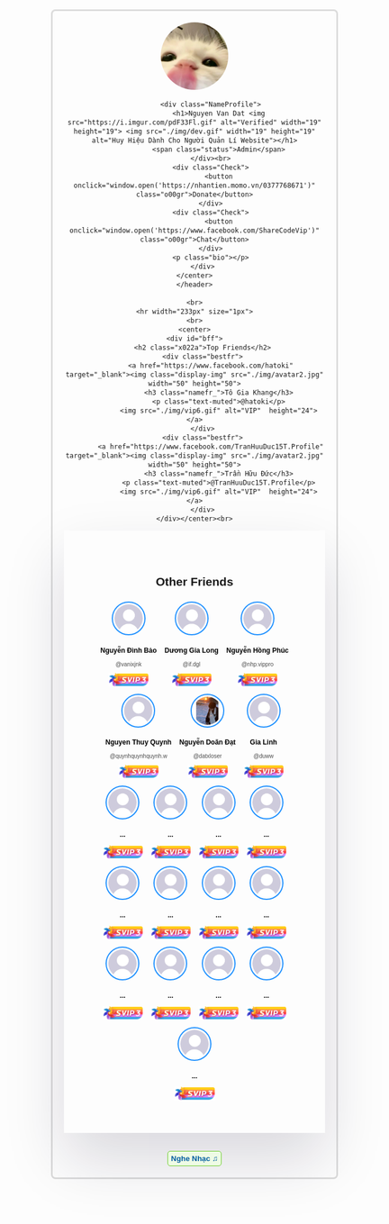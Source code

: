 <!--
//////////////////////////////////////////////////////////////////////
//Thế gian không nợ ta điều gì, nhân quả báo ứng không chừa một ai!///
//                   ĐỪNG COPY CODE EM =)))                       ////
//                          _ooOoo_                               ////
//                         o8888888o                              ////
//                         88" . "88                              ////
//                         (| ^_^ |)                              ////
//                         O\  =  /O                              ////
//                      ____/`---'\____                           ////
//                    .'  \\|     |//  `.                         ////
//                   /  \\|||  :  |||//  \                        ////
//                  /  _||||| -:- |||||-  \                       ////
//                  |   | \\\  -  /// |   |                       ////
//                  | \_|  ''\---/''  |   |                       ////
//                  \  .-\__  `-`  ___/-. /                       ////
//                ___`. .'  /--.--\  `. . ___                     ////
//              ."" '<  `.___\_<|>_/___.'  >'"".                  ////
//            | | :  `- \`.;`\ _ /`;.`/ - ` : | |                 ////
//            \  \ `-.   \_ __\ /__ _/   .-` /  /                 ////
//      ========`-.____`-.___\_____/___.-`____.-'========         ////
//                           `=---='                              ////
//      ^^^^^^^^^^^^^^^^^^^^^^^^^^^^^^^^^^^^^^^^^^^^^^^^^^        ////
//          Quay đầu là bờ , mau tắt f12 đi !!                    ////
//                      facebook.com/ShareCodeVip                 ////
//////////////////////////////////////////////////////////////////////
-->
<!DOCTYPE html>
<html>
<head>
	<meta charset="utf-8">
	<meta name="viewport" content="width=device-width, initial-scale=1">
	<title>TEST</title>
	<script src='https://kit.fontawesome.com/a076d05399.js' crossorigin='anonymous'></script>
</head>
<style>
	* {
		text-decoration: none;
		list-style: none;
	}
	body {
		padding: 20px;
	}
	.Blob {
		width: 120px;
		height: 120px;
		border-radius: 50%;
	}
	.status {
		opacity: 0.5;
		font-family: sans-serif;

	}
	.profile_header {
		box-shadow: rgba(220,220,220) 0px 0px 0px 3px;
		border-radius: 5px;
		max-width: 700px;
		text-align: center;
		padding: 20px;
		flex-wrap: wrap;
	}
	.NameProfile {
		font-family: sans-serif;
		font-size: 11px;
	}
	.bio {
		font-family: sans-serif;
	}
	.display-img {
		border-radius: 50%;
		padding: 3px;
		border: 2px solid dodgerblue;
	}
	.namefr_ {
		font-family: sans-serif;
		font-size: 12px;
	}
	.friends {
		cursor: pointer;
		max-width: 700px;
		flex-wrap: wrap;
		text-align: center;
		display: inline-block;
		padding: 5px;
		border-radius: 10px;
	}
	.namefr_ {
		color: black;
	}
	#other-friends {
		padding: 50px;
		box-shadow: rgba(17, 12, 46, 0.15) 0px 48px 100px 0px;
		max-width: 1000px;
	}
	.x022a {
		font-family: sans-serif;
	}
	#bff {
		padding: 20px;
		box-shadow: rgba(17, 12, 46, 0.15) 0px 48px 100px 0px;
		max-width: 1000px;
	}
	.Check {
		display: inline-flex;
		justify-content: center;
		width: 100px;


	}
	.o00gr {
		font-size: 17px;
		cursor: pointer;
		border: 1px solid red;
		font-family: sans-serif;
		padding: 5px;
		background-color: red;
		color: #fff;
		border-radius: 3px;
		width: 200px;
		max-width: 300px;
	}
	.text-muted {
		color: black;
		font-family: sans-serif;
		font-size: 10px;
		opacity: 0.7;
	}
	.button-music {

		cursor: pointer;
		border-radius: 5px;
		background-color: #eefbe5;
		padding: 5px;
		border: 1px solid #67cb24;
	}
	.bestfr {
		padding: 20px;
		display: inline-block;
		flex-wrap: wrap;
	}
	.rainbow {
  font-family:  sans-serif;
  font-weight: bolder;
  margin-top: 15px;
  text-align: center;
  color: #aaa;
  margin-bottom: 0;
  animation: colorRotate 2.5s linear 0s infinite;
}
@keyframes colorRotate {
  from {
    color: #ffffff;
  }
  10% {
    color: #ff0000;
  }
  30% {
    color: #00ff00;
  }
  45% {
    color: #0000ff;
  }
  55% {
    color: #ffff00;
  }
  65% {
    color: #00ffff;
  }
  75% {
    color: #00ff00;
  }
  85% {
    color: #0000ff;
  }
  100% {
    color: #ff66cc;
  }
}
</style>
<body>
	<header>
		<center>
		<div class="profile_header">
			<!-- edit avatar -->
			<img class="Blob" src="./img/avatar.jpg" alt="Van Dat Dev">
			<!-- edit name -->

			<div class="NameProfile">
				<h1>Nguyen Van Dat <img src="https://i.imgur.com/pdF33Fl.gif" alt="Verified" width="19" height="19"> <img src="./img/dev.gif" width="19" height="19" alt="Huy Hiệu Dành Cho Người Quản Lí Website"></h1>
				<span class="status">Admin</span>
			</div><br>
			<div class="Check">
				<button onclick="window.open('https://nhantien.momo.vn/0377768671')" class="o00gr">Donate</button>
			</div>
			<div class="Check">
				<button onclick="window.open('https://www.facebook.com/ShareCodeVip')" class="o00gr">Chat</button>
			</div>
			<p class="bio"></p>
		</div>
	</center>
	</header>

	<br>
	<hr width="233px" size="1px">
	<br>
	<center>
	<div id="bff">
		<h2 class="x022a">Top Friends</h2>
		<div class="bestfr">
			<a href="https://www.facebook.com/hatoki" target="_blank"><img class="display-img" src="./img/avatar2.jpg" width="50" height="50">
				<h3 class="namefr_">Tô Gia Khang</h3>
				<p class="text-muted">@hatoki</p>
				<img src="./img/vip6.gif" alt="VIP"  height="24"></a>
		</div>
		<div class="bestfr">
			<a href="https://www.facebook.com/TranHuuDuc15T.Profile" target="_blank"><img class="display-img" src="./img/avatar2.jpg" width="50" height="50">
				<h3 class="namefr_">Trần Hữu Đức</h3>
				<p class="text-muted">@TranHuuDuc15T.Profile</p>
				<img src="./img/vip6.gif" alt="VIP"  height="24"></a>
		</div>
	</div></center><br>
<center>
	<div id="other-friends">
		<h2 class="x022a">Other Friends</h2>
		<div class="friends">
			<a href="https://www.facebook.com/vanixjnk"><img class="display-img" src="./img/avatar2.jpg" width="50" height="50">
				<h3 class="namefr_">Nguyễn Đình Bảo</h3>
				<p class="text-muted">@vanixjnk</p>
				<img src="./img/vip3.gif" alt="VIP"  height="24"></a>
		</div>
		<div class="friends">
			<img class="display-img" src="./img/avatar2.jpg" width="50" height="50">
				<h3 class="namefr_">Dương Gia Long</h3>
				<p class="text-muted">@if.dgl</p>
				<img src="./img/vip3.gif" alt="VIP"  height="24">
		</div>
		<div class="friends">
			<img class="display-img" src="./img/avatar2.jpg" width="50" height="50">
				<h3 class="namefr_">Nguyễn Hồng Phúc</h3>
				<p class="text-muted">@nhp.vippro</p>
				<img src="./img/vip3.gif" alt="VIP"  height="24">
		</div>
		<div class="friends">
			<a href="https://www.facebook.com/quynhquynhquynh.w"><img class="display-img" src="./img/avatar2.jpg" width="50" height="50">
				<h3 class="namefr_">Nguyen Thuy Quynh</h3>
				<p class="text-muted">@quynhquynhquynh.w</p>
				<img src="./img/vip3.gif" alt="VIP"  height="24"></a>
		</div>
		<div class="friends">
			<a href="https://www.facebook.com/datxloser"><img class="display-img" src="./img/nguyendoandat.jpg" width="50" height="50">
				<h3 class="namefr_">Nguyễn Doãn Đạt</h3>
				<p class="text-muted">@datxloser</p>
				<img src="./img/vip3.gif" alt="VIP"  height="24"></a>
		</div>
		<div class="friends">
			<img class="display-img" src="./img/avatar2.jpg" width="50" height="50">
				<h3 class="namefr_">Gia Linh</h3>
				<p class="text-muted">@duww</p>
				<img src="./img/vip3.gif" alt="VIP"  height="24">
		</div>
		<div class="friends">
			<img class="display-img" src="./img/avatar2.jpg" width="50" height="50">
				<h3 class="namefr_">...</h3>
				<img src="./img/vip3.gif" alt="VIP"  height="24">
		</div>
		<div class="friends">
			<img class="display-img" src="./img/avatar2.jpg" width="50" height="50">
				<h3 class="namefr_">...</h3>
				<img src="./img/vip3.gif" alt="VIP"  height="24">
		</div>
		<div class="friends">
			<img class="display-img" src="./img/avatar2.jpg" width="50" height="50">
				<h3 class="namefr_">...</h3>
				<img src="./img/vip3.gif" alt="VIP"  height="24">
		</div>
		<div class="friends">
			<img class="display-img" src="./img/avatar2.jpg" width="50" height="50">
				<h3 class="namefr_">...</h3>
				<img src="./img/vip3.gif" alt="VIP"  height="24">
		</div>
		<div class="friends">
			<img class="display-img" src="./img/avatar2.jpg" width="50" height="50">
				<h3 class="namefr_">...</h3>
				<img src="./img/vip3.gif" alt="VIP"  height="24">
		</div>
		<div class="friends">
			<img class="display-img" src="./img/avatar2.jpg" width="50" height="50">
				<h3 class="namefr_">...</h3>
				<img src="./img/vip3.gif" alt="VIP"  height="24">
		</div>
		<div class="friends">
			<img class="display-img" src="./img/avatar2.jpg" width="50" height="50">
				<h3 class="namefr_">...</h3>
				<img src="./img/vip3.gif" alt="VIP"  height="24">
		</div>
		<div class="friends">
			<img class="display-img" src="./img/avatar2.jpg" width="50" height="50">
				<h3 class="namefr_">...</h3>
				<img src="./img/vip3.gif" alt="VIP"  height="24">
		</div>
		<div class="friends">
			<img class="display-img" src="./img/avatar2.jpg" width="50" height="50">
				<h3 class="namefr_">...</h3>
				<img src="./img/vip3.gif" alt="VIP"  height="24">
		</div>
		<div class="friends">
			<img class="display-img" src="./img/avatar2.jpg" width="50" height="50">
				<h3 class="namefr_">...</h3>
				<img src="./img/vip3.gif" alt="VIP"  height="24">
		</div>
		<div class="friends">
			<img class="display-img" src="./img/avatar2.jpg" width="50" height="50">
				<h3 class="namefr_">...</h3>
				<img src="./img/vip3.gif" alt="VIP"  height="24">
		</div>
		<div class="friends">
			<img class="display-img" src="./img/avatar2.jpg" width="50" height="50">
				<h3 class="namefr_">...</h3>
				<img src="./img/vip3.gif" alt="VIP"  height="24">
		</div>
		<div class="friends">
			<img class="display-img" src="./img/avatar2.jpg" width="50" height="50">
				<h3 class="namefr_">...</h3>
				<img src="./img/vip3.gif" alt="VIP"  height="24">
		</div>
	</div></center><br>
	<center>
	<div class="music">
		<button class="button-music rainbow" onclick="audio.play()">Nghe Nhạc ♫</i></button>
	</div></center>
	<script>
            var audio = new Audio('https://files.catbox.moe/du93az.mp3');
      
            audio.oncanplaythrough = function(){
            audio.play();
            }
            
            audio.loop = true;
            
            audio.onended = function(){
            audio.play();
            }
   
        </script>

</body>
</html>
